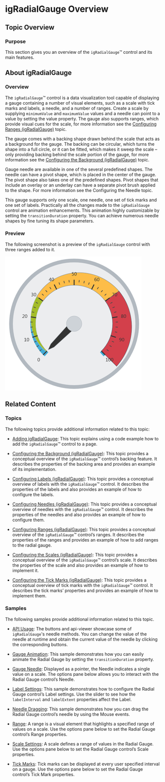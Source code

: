﻿<!--
|metadata|
{
    "fileName": "igradialgauge-igradialgauge-overview",
    "controlName": "igRadialGauge",
    "tags": ["Getting Started"]
}
|metadata|
-->

# igRadialGauge Overview



## Topic Overview
### Purpose

This section gives you an overview of the `igRadialGauge`™ control and its main features.

## About igRadialGauge
### Overview

The `igRadialGauge`™ control is a data visualization tool capable of displaying a gauge containing a number of visual elements, such as a scale with tick marks and labels, a needle, and a number of ranges. Create a scale by supplying `minimumValue` and `maximumValue` values and a needle can point to a value by setting the value property. The gauge also supports ranges, which provide visual cues for the scale, for more information see the [Configuring Ranges (igRadialGauge)](igRadialGauge-Configuring-Ranges.html) topic.

The gauge comes with a backing shape drawn behind the scale that acts as a background for the gauge. The backing can be circular, which turns the shape into a full circle, or it can be fitted, which makes it sweep the scale – only providing backing behind the scale portion of the gauge, for more information see the [Configuring the Background (igRadialGauge)](igRadialGauge-Configuring-the-Backing.html) topic.

Gauge needle are available in one of the several predefined shapes. The needle can have a pivot shape, which is placed in the center of the gauge. The pivot shape also takes one of the predefined shapes. Pivot shapes that include an overlay or an underlay can have a separate pivot brush applied to the shape. For more information see the Configuring the Needle topic.

This gauge supports only one scale, one needle, one set of tick marks and one set of labels. Practically all the changes made to the `igRadialGauge` control are animation enhancements. This animation highly customizable by setting the `transitionDuration` property. You can achieve numerous needle shapes by fine tuning its shape parameters.

### Preview

The following screenshot is a preview of the `igRadialGauge` control with three ranges added to it.

![](images/igRadialGauge_Ranges_01.png)



## Related Content
### Topics

The following topics provide additional information related to this topic:

- [Adding igRadialGauge](igRadialGauge-Getting-Started-with-igRadialGauge.html): This topic explains using a code example how to add the `igRadialGauge`™ control to a page.

- [Configuring the Background (igRadialGauge)](igRadialGauge-Configuring-the-Backing.html): This topic provides a conceptual overview of the `igRadialGauge`™ control’s backing feature. It describes the properties of the backing area and provides an example of its implementation.

- [Configuring Labels (igRadialGauge)](igRadialGauge-Configuring-Labels.html): This topic provides a conceptual overview of labels with the `igRadialGauge`™ control. It describes the properties of the labels and also provides an example of how to configure the labels.

- [Configuring Needles (igRadialGauge)](igRadialGauge-Configuring-Needles.html): This topic provides a conceptual overview of needles with the `igRadialGauge`™ control. It describes the properties of the needles and also provides an example of how to configure them.

- [Configuring Ranges (igRadialGauge)](igRadialGauge-Configuring-Ranges.html): This topic provides a conceptual overview of the `igRadialGauge`™ control’s ranges. It describes the properties of the ranges and provides an example of how to add ranges to the radial gauge.

- [Configuring the Scales (igRadialGauge)](igRadialGauge-Configuring-the-Scales.html): This topic provides a conceptual overview of the `igRadialGauge`™ control’s scale. It describes the properties of the scale and also provides an example of how to implement it.

- [Configuring the Tick Marks (igRadialGauge)](igRadialGauge-Configuring-Tick-Marks.html): This topic provides a conceptual overview of tick marks with the `igRadialGauge`™ control. It describes the tick marks’ properties and provides an example of how to implement them.

### Samples

The following samples provide additional information related to this topic.

- [API Usage](%%SamplesUrl%%/radial-gauge/api-usage): The buttons and api-viewer showcase some of `igRadialGauge`'s needle methods. You can change the value of the needle at runtime and obtain the current value of the needle by clicking the corresponding buttons.

- [Gauge Animation](%%SamplesUrl%%/radial-gauge/motion-framework): This sample demonstrates how you can easily animate the Radial Gauge by setting the `transitionDuration` property.

- [Gauge Needle](%%SamplesUrl%%/radial-gauge/gauge-needle): Displayed as a pointer, the Needle indicates a single value on a scale. The options pane below allows you to interact with the Radial Gauge control’s Needle.

- [Label Settings](%%SamplesUrl%%/radial-gauge/label-settings):  This sample demonstrates how to configure the Radial Gauge control’s Label settings. Use the slider to see how the `labelInterval` and `labelExtent` properties affect the Label.

- [Needle Dragging](%%SamplesUrl%%/radial-gauge/drag-needle): This sample demonstrates how you can drag the Radial Gauge control’s needle by using the Mouse events.

- [Range](%%SamplesUrl%%/radial-gauge/range): A range is a visual element that highlights a specified range of values on a scale. Use the options pane below to set the Radial Gauge control’s Range properties.

- [Scale Settings](%%SamplesUrl%%/radial-gauge/scale-settings): A scale defines a range of values in the Radial Gauge. Use the options pane below to set the Radial Gauge control’s Scale properties.

- [Tick Marks](%%SamplesUrl%%/radial-gauge/tickmarks): Tick marks can be displayed at every user specified interval on a gauge. Use the options pane below to set the Radial Gauge control’s Tick Mark properties.





 

 


